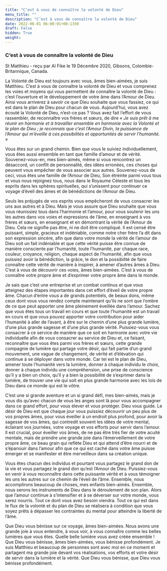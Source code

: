 ```yaml
---
title: "C’est à vous de connaître la volonté de Dieu"
menu_title: ""
description: "C’est à vous de connaître la volonté de Dieu"
date: 2022-06-01 06:00:01+00:1350
draft: False
hidden: True
weight:
---
```

### C’est à vous de connaître la volonté de Dieu

St Matthieu - reçu par Al Fike le 19 Décembre 2020, Gibsons, Colombie-Britannique, Canada.

La Volonté de Dieu est toujours avec vous, âmes bien-aimées, je suis Matthieu. C’est à vous de connaître la volonté de Dieu et vous comprenez les voies et moyens qui vous permettent de connaître la volonté de Dieu : c’est l’ouverture et le développement de votre âme dans l’Amour de Dieu. Ainsi vous arriverez à savoir ce que Dieu souhaite que vous fassiez, ce qui est dans le plan de Dieu pour chacun de vous. Aujourd’hui, vous avez écouté la Volonté de Dieu, n’est-ce pas ? Vous avez fait l’effort de vous rassembler, de reconnaître vos frères et sœurs, de dire *« Je suis prêt à me réunir en harmonie et à travailler ensemble en harmonie avec la Volonté et le plan de Dieu ; je reconnais que c’est l’Amour Divin, la puissance de l’Amour qui m’éveille à ces possibilités et opportunités de servir l’humanité. »*

Vous êtes sur un grand chemin. Bien que vous le suiviez individuellement, vous êtes aussi ensemble en tant que famille d’amour et de vérité. Souvenez-vous-en, mes bien-aimés, même si vous rencontrez un désaccord, un conflit de personnalité, des idées erronées, ces choses qui peuvent vous empêcher de vous associer aux autres. Souvenez-vous de ceci, vous êtes une famille de l’Amour de Dieu, Son étreinte parmi vous tous et vous nous rejoignez tous, nous dans le Royaume Céleste et tous les esprits dans les sphères spirituelles, qui s’unissent pour continuer ce voyage d’éveil des âmes et de bénédictions de l’Amour de Dieu.

Seuls les préjugés de vos esprits vous empêcheront de vous consacrer les uns aux autres et à Dieu. Mais je vous assure que Dieu souhaite que vous vous réunissiez tous dans l’harmonie et l’amour, pour vous soutenir les uns les autres dans vos voies et expressions de l’âme, en enseignant à vos frères et sœurs, en enseignant et en démontrant la vérité de l’Amour de Dieu. Cela ne signifie pas être, ni ne doit être compliqué. Il est censé être puissant, simple, gracieux et indéniable, comme notre cher frère l’a dit dans son expression sincère, afin que dans votre monde la vérité de l’amour de Dieu soit un fait indéniable et que cette vérité puisse être connue de manière consciente par l’humanité, toute l’humanité, par chaque race, couleur, croyance, religion, chaque aspect de l’humanité, afin que vous puissiez avoir la bénédiction, la grâce, le don et la possibilité de faire connaître cette vérité de manière à inspirer, à amener d’autres âmes à Dieu. C’est à vous de découvrir ces voies, âmes bien-aimées. C’est à vous de connaître votre propre âme et d’exprimer votre propre âme dans le monde.

Je sais que c’est une entreprise et un combat continus et que vous atteignez des étapes importantes dans cet effort d’éveil de votre propre âme. Chacun d’entre vous a de grands potentiels, de beaux dons, même ceux dont vous vous rendez compte maintenant qu’ils ne sont que l’ombre de ce que peut apporter une âme pleinement éveillée dans l’amour. Sachez que vous êtes tous un travail en cours et que toute l’humanité est un travail en cours et que vous pouvez apporter votre contribution pour aider l’humanité à aller de l’avant, à être sur le chemin d’une plus grande lumière, d’une plus grande sagesse et d’une plus grande vérité. Puissiez-vous vous consacrer à ce service de manière que ce soit en harmonie avec votre vie individuelle afin de vous consacrer au service de Dieu et, ce faisant, reconnaître que vous êtes parmi vos frères et sœurs, cette grande compagnie de lumière qui partage votre désir, qui fait partie d’un grand mouvement, une vague de changement, de vérité et d’élévation qui continue à se déployer dans votre monde. Car tel est le plan de Dieu, amener toute l’humanité vers la lumière, donner à chaque individu le choix, donner à chaque individu une compréhension, une prise de conscience qu’il y a bien un choix, qu’il y a bien la possibilité de s’exprimer dans la lumière, de trouver une vie qui soit en plus grande harmonie avec les lois de Dieu dans ce monde qui est le vôtre.

C’est une si grande aventure et un si grand défi, mes bien-aimés, mais je vous dis qu’avec chacun de vous les anges sont là pour vous accompagner dans ce grand effort, pour vous élever et vous protéger. Dieu vous guide. Le désir de Dieu est que chaque jour vous puissiez découvrir un peu plus de vos propres âmes, pour vous éveiller à un endroit plus profond, pour avoir la sagesse de vos âmes, qui contredit souvent les idées de votre mental, éclairant vos journées, votre voyage et vos efforts pour servir dans l’amour. Il est crucial, pour éveiller vos âmes, de ne pas être très fier de votre acuité mentale, mais de prendre une grande joie dans l’émerveillement de votre propre âme, ce beau grain qui reflète Dieu et qui attend d’être nourri et de s’épanouir dans l’amour afin que ce qui est caché dans votre âme puisse émerger et se manifester et être merveilleux dans sa création unique.

Vous êtes chacun des individus et pourtant vous partagez le grand don de la vie et vous partagez le grand don qu’est l’Amour de Dieu. Puissiez-vous en venir à vous reconnaître dans cette puissante vérité et à vous témoigner les uns les autres sur ce chemin de l’éveil de l’âme. Ensemble, nous accomplirons beaucoup de choses, mes enfants bien-aimés. Ensemble, nous serons les instruments de Dieu dans le déroulement de son plan. Alors que l’amour continue à s’intensifier et à se déverser sur votre monde, vous serez nourris. Tout ce dont vous avez besoin viendra. Tout ce qui est dans le flux de la volonté et du plan de Dieu se réalisera à condition que vous soyez prêts à dépasser les contraintes du mental pour atteindre la liberté de l’âme.

Que Dieu vous bénisse sur ce voyage, âmes bien-aimées. Nous avons une grande joie à vous entendre, à vous voir, à vous connaître comme les belles lumières que vous êtes. Quelle belle lumière vous avez créée ensemble ! Que Dieu vous bénisse, âmes bien-aimées, vous bénisse profondément. Je suis Matthieu et beaucoup de personnes sont avec moi en ce moment et partagent ma grande joie devant vos réalisations, vos efforts et votre désir de servir dans la lumière et la vérité. Que Dieu vous bénisse, que Dieu vous bénisse profondément.
